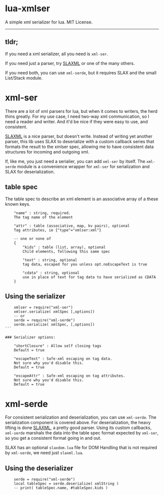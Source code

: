 # lua-xmlser

A simple xml serializer for lua. MIT License.

---

## tldr;

If you need a xml serializer, all you need is `xml-ser`.

If you need just a parser, try [SLAXML][slax] or one of the many others.

If you need both, you can use `xml-serde`, but it requires SLAX and the small List/Stack module.

# xml-ser

There are a lot of xml parsers for lua, but when it comes to writers, the herd thins greatly. For my use case, I need two-way xml communication, so I need a reader and writer. And it'd be nice if they were easy to use, and consistent.

[SLAXML][slax] is a nice parser, but doesn't write. Instead of writing yet another parser, this lib uses SLAX to deserialize with a custom callback series that formats the result to the xmlser spec, allowing me to have consistent data structures for incoming and outgoing xml.

If, like me, you just need a serialier, you can add `xml-ser` by itself. The `xml-serde` module is a convenience wrapper for `xml-ser` for serialization and SLAX for deserialization.

## table spec

The table spec to describe an xml element is an associative array of a these known keys.

```
	"name" : string, required.
	The tag name of the element

	"attr" : table (associative, map, kv pairs), optional
	Tag attributes, ie {"type"="xmlser:xml"}

    -- one or none of
    {
        "kids" : table (list, array), optional
        Child elements, following this same spec
        
        "text" : string, optional
        tag data, escaped for you unless opt.noEscapeText is true
        
        "cdata" : string, optional
        use in place of text for tag data to have serialized as CDATA
    }
```

## Using the serializer
````
    xmlser = require("xml-ser")
	xmlser.serialize( xmlSpec [,options])
	-- or
	serde = require("xml-serde")
	serde.serialize( xmlSpec, [,options])
```

### Serializer options:

	"shortClosure" : Allow self closing tags
	Default = true

	"escapeText" : Safe-xml escaping on tag data.
	Not sure why you'd disable this.
	Default = true

	"escapeAttr" : Safe-xml escaping on tag attributes.
	Not sure why you'd disable this.
	Default = true
````

# xml-serde

For consistent serialization and deserialization, you can use `xml-serde`. The serialization component is covered above. For deserialization, the heavy lifting is done [SLAXML][slax], a pretty good parser. Using its custom callbacks, `xml-serde` marshals the data into the table spec format expected by `xml-ser`, so you get a consistent format going in and out.

SLAX has an optional `slaxdom.lua` file for DOM Handling that is not required by `xml-serde`, we need just `slaxml.lua`.

## Using the deserializer
```
    serde = require("xml-serde")
    local tableSpec = serde.deserialize( xmlString )
    -- print( tableSpec.name, #tableSpec.kids )
```

[slax]: https://github.com/Phrogz/SLAXML